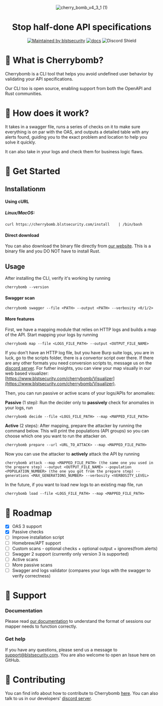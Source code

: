 <div align="center">
  
![cherry_bomb_v4_3_1 (1)](https://user-images.githubusercontent.com/12970637/151692589-fe2cd8ef-9463-44b8-992e-9da0adff815e.png)

  <h1>Stop half-done API specifications</h1>
  
[![Maintained by blstsecurity](https://img.shields.io/badge/maintained%20by-blst%20security-4F46E5)](https://www.blstsecurity.com/) [![docs](https://img.shields.io/badge/docs-passing-brightgreen)](https://www.blstsecurity.com/cherrybomb/Documentation)
![Discord Shield](https://discordapp.com/api/guilds/914846937327497307/widget.png?style=shield)
</div>

# 🧨 What is Cherrybomb?
Cherrybomb is a CLI tool that helps you avoid undefined user behavior by validating your API specifications.

Our CLI too is open source, enabling support from both the OpenAPI and Rust communities.

# 🔨 How does it work?
It takes in a swagger file, runs a series of checks on it to make sure everything is on par with the OAS, and outputs a detailed table with any alerts found, guiding you to the exact problem and location to help you solve it quickly.

It can also take in your logs and check them for business logic flaws.

# 🐾 Get Started
## Installationm
#### Using cURL
##### Linux/MacOS:
```
curl https://cherrybomb.blstsecurity.com/install	| /bin/bash
```
#### Direct download
You can also download the binary file directly from [our website](https://www.blstsecurity.com/cherrybomb).
This is a binary file and you DO NOT have to install Rust.

## Usage
After installing the CLI, verify it's working by running
```
cherrybomb --version
```

#### Swagger scan
```
cherrybomb swagger --file <PATH> --output <PATH> --verbosity <0/1/2>
```

#### More features
First, we have a mapping module that relies on HTTP logs and builds a map of the API.
Start mapping your logs by running
```
cherrybomb map --file <LOGS_FILE_PATH> --output <OUTPUT_FILE_NAME>
```

If you don't have an HTTP log file, but you have Burp suite logs, you are in luck, go to the scripts folder, there is a convertor script over there.
If there are any other formats you need conversion scripts to, message us on the [discord server](https://discord.gg/WdHhv4DqwU).
For futher insights, you can view your map visually in our web based visualizer: [https://www.blstsecurity.com/cherrybomb/Visualizer](https://www.blstsecurity.com/cherrybomb/Visualizer).

Then, you can run passive or active scans of your logs/APIs for anomalies:

**Passive** (1 step):
Run the decider only to **passively** check for anomalies in your logs, run
```
cherrybomb decide --file <LOGS_FILE_PATH> --map <MAPPED_FILE_PATH>
```

**Active** (2 steps):
After mapping, prepare the attacker by running the command below.
This will print the populations (API groups) so you can choose which one you want to run the attacker on.
```
cherrybomb prepare --url <URL_TO_ATTACK> --map <MAPPED_FILE_PATH>
```
Now you can use the attacker to **actively** attack the API by running
```
cherrybomb attack --map <MAPPED_FILE_PATH> (the same one you used in the prepare step) --output <OUTPUT_FILE_NAME> --population <POPULATION_NUMBER> (the one you got from the prepare step) --generations <MAX_GENERATIONS_NUMBER> --verbosity <VERBOSITY_LEVEL>
```
In the future, if you want to load new logs to an existing map file, run
```
cherrybomb load --file <LOGS_FILE_PATH> --map <MAPPED_FILE_PATH>
```
# 🚧 Roadmap

 - [x] OAS 3 support
 - [x] Passive checks
 - [ ] Improve installation script
 - [ ] Homebrew/APT support
 - [ ] Custom scans - optional checks + optional output + ignores(from alerts)
 - [ ] Swagger 2 support (currently only version 3 is supported)
 - [ ] Active scans
 - [ ] More passive scans
 - [ ] Swagger and logs validator (compares your logs with the swagger to verify correctness)

# 💪 Support
### Documentation
Please read [our documentation](https://www.blstsecurity.com/cherrybomb/Documentation) to understand the format of sessions our mapper needs to function correctly.

### Get help
If you have any questions, please send us a message to [support@blstsecurity.com](mailto:support@blstsecurity.com).
You are also welcome to open an Issue here on GitHub.

# 🤝 Contributing
You can find info about how to contribute to Cherrybomb [here](https://github.com/blst-security/cherrybomb/blob/main/CONTRIBUTING.md).
You can also talk to us in our developers' [discord server](https://discord.gg/WdHhv4DqwU).
